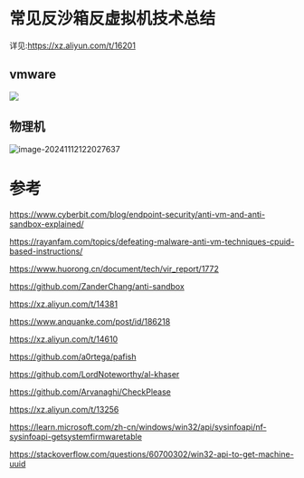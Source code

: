 # 常见反沙箱反虚拟机技术总结

详见:https://xz.aliyun.com/t/16201

## vmware

![](https://img-host-arcueid.oss-cn-hangzhou.aliyuncs.com/img202411121223891.png)

## 物理机

![image-20241112122027637](https://img-host-arcueid.oss-cn-hangzhou.aliyuncs.com/img202411121220708.png)

# 参考

https://www.cyberbit.com/blog/endpoint-security/anti-vm-and-anti-sandbox-explained/

https://rayanfam.com/topics/defeating-malware-anti-vm-techniques-cpuid-based-instructions/

https://www.huorong.cn/document/tech/vir_report/1772

https://github.com/ZanderChang/anti-sandbox

https://xz.aliyun.com/t/14381

https://www.anquanke.com/post/id/186218

https://xz.aliyun.com/t/14610

https://github.com/a0rtega/pafish

https://github.com/LordNoteworthy/al-khaser

https://github.com/Arvanaghi/CheckPlease

https://xz.aliyun.com/t/13256

https://learn.microsoft.com/zh-cn/windows/win32/api/sysinfoapi/nf-sysinfoapi-getsystemfirmwaretable

https://stackoverflow.com/questions/60700302/win32-api-to-get-machine-uuid